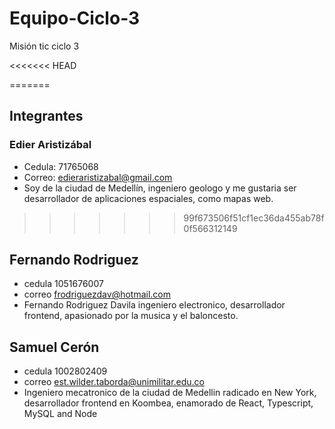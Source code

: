 # Equipo-Ciclo-3
Misión tic ciclo 3

<<<<<<< HEAD

=======
## Integrantes

### Edier Aristizábal
* Cedula: 71765068
* Correo: edieraristizabal@gmail.com
* Soy de la ciudad de Medellín, ingeniero geologo y me gustaria ser desarrollador de aplicaciones espaciales, como mapas web.
>>>>>>> 99f673506f51cf1ec36da455ab78f0f566312149
## Fernando Rodriguez
* cedula 1051676007
* correo frodriguezdav@hotmail.com
* Fernando Rodriguez Davila ingeniero electronico, desarrollador frontend, apasionado por la musica y el baloncesto.

## Samuel Cerón
* cedula 1002802409
* correo est.wilder.taborda@unimilitar.edu.co
* Ingeniero mecatronico de la ciudad de Medellin radicado en New York, desarrollador frontend en Koombea, enamorado de React, Typescript, MySQL and Node
